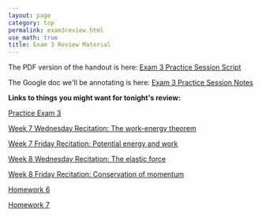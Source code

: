 ```yaml
---
layout: page 
category: top
permalink: exam3review.html
use_math: true
title: Exam 3 Review Material
---
```


The PDF version of the handout is here: <a href="review/exam-3-practice.pdf">Exam 3 Practice Session Script</a>

The Google doc we'll be annotating is here: <a href="https://bit.ly/3LZKsYj">Exam 3 Practice Session Notes</a>

**Links to things you might want for tonight's review:**

<a href="practice-exam-3.pdf">Practice Exam 3</a>

<a href="recitation/week7/recitation-energy-1.pdf">Week 7 Wednesday Recitation: The work-energy theorem</a>

<a href="recitation/week7/recitation-potential-energy.pdf">Week 7 Friday Recitation: Potential energy and work</a>

<a href="recitation/week8/recitation-springs.pdf">Week 8 Wednesday Recitation: The elastic force</a>

<a href="recitation/week8/recitation-momentum-1.pdf">Week 8 Friday Recitation: Conservation of momentum</a>

<a href="hw/hw6/hw6.pdf">Homework 6</a><br>

<a href="hw/hw7/hw7.pdf">Homework 7</a>
